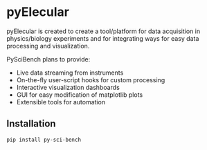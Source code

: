 # pyElecular
pyElecular is created to create a tool/platform for data acquisition in physics/biology experiments and for integrating ways for easy data processing and visualization.
 
PySciBench plans to provide:

- Live data streaming from instruments  
- On-the-fly user-script hooks for custom processing  
- Interactive visualization dashboards
- GUI for easy modification of matplotlib plots
- Extensible tools for automation

## Installation
```bash
pip install py-sci-bench
